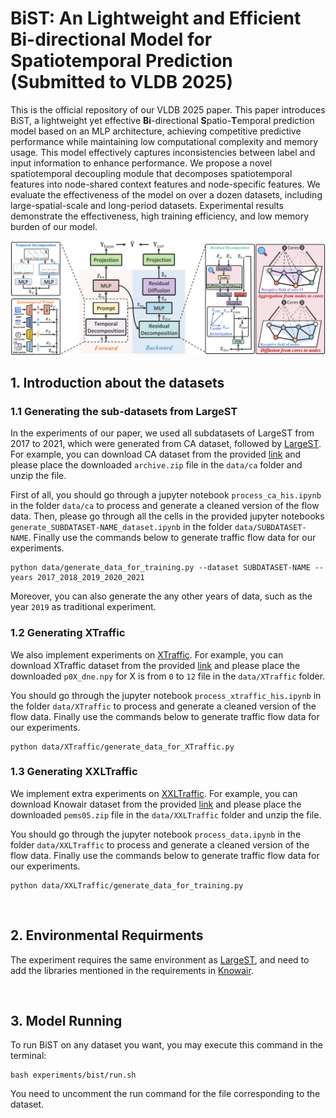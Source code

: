 # BiST: An Lightweight and Efficient Bi-directional Model for Spatiotemporal Prediction (Submitted to VLDB 2025)
This is the official repository of our VLDB 2025 paper. This paper introduces BiST, a lightweight yet effective **Bi**-directional **S**patio-**T**emporal prediction model based on an MLP architecture, achieving competitive predictive performance while maintaining low computational complexity and memory usage. This model effectively captures inconsistencies between label and input information to enhance performance. We propose a novel spatiotemporal decoupling module that decomposes spatiotemporal features into node-shared context features and node-specific features. We evaluate the effectiveness of the model on over a dozen datasets, including large-spatial-scale and long-period datasets. Experimental results demonstrate the effectiveness, high training efficiency, and low memory burden of our model.

<img src='Figures/main.png' alt='Main graph of BIST'>

## 1. Introduction about the datasets
### 1.1 Generating the sub-datasets from LargeST
In the experiments of our paper, we used all subdatasets of LargeST from 2017 to 2021, which were generated from CA dataset, followed by [LargeST](https://github.com/liuxu77/LargeST/blob/main). For example, you can download CA dataset from the provided [link](https://www.kaggle.com/datasets/liuxu77/largest) and please place the downloaded `archive.zip` file in the `data/ca` folder and unzip the file. 

First of all, you should go through a jupyter notebook `process_ca_his.ipynb` in the folder `data/ca` to process and generate a cleaned version of the flow data. Then, please go through all the cells in the provided jupyter notebooks `generate_SUBDATASET-NAME_dataset.ipynb` in the folder `data/SUBDATASET-NAME`. Finally use the commands below to generate traffic flow data for our experiments. 
```
python data/generate_data_for_training.py --dataset SUBDATASET-NAME --years 2017_2018_2019_2020_2021
```
Moreover, you can also generate the any other years of data, such as the year `2019` as traditional experiment. 

### 1.2 Generating XTraffic
We also implement experiments on [XTraffic](https://xaitraffic.github.io/). For example, you can download XTraffic dataset from the provided [link](https://www.kaggle.com/datasets/gpxlcj/xtraffic) and please place the downloaded `p0X_dne.npy` for X is from `0` to `12` file in the `data/XTraffic` folder.

You should go through the jupyter notebook `process_xtraffic_his.ipynb` in the folder `data/XTraffic` to process and generate a cleaned version of the flow data. Finally use the commands below to generate traffic flow data for our experiments. 
```
python data/XTraffic/generate_data_for_XTraffic.py
```

### 1.3 Generating XXLTraffic
We implement extra experiments on [XXLTraffic](https://github.com/cruiseresearchgroup/XXLTraffic). For example, you can download Knowair dataset from the provided [link](https://github.com/cruiseresearchgroup/XXLTraffic/blob/main/data/pems05.zip) and please place the downloaded `pems05.zip` file in the `data/XXLTraffic` folder and unzip the file.

You should go through the jupyter notebook `process_data.ipynb` in the folder `data/XXLTraffic` to process and generate a cleaned version of the flow data. Finally use the commands below to generate traffic flow data for our experiments. 
```
python data/XXLTraffic/generate_data_for_training.py
```

<br>

## 2. Environmental Requirments
The experiment requires the same environment as [LargeST](https://github.com/liuxu77/LargeST/blob/main), and need to add the libraries mentioned in the requirements in [Knowair](https://github.com/shuowang-ai/PM2.5-GNN).


<br>

## 3. Model Running
To run BiST on any dataset you want, you may execute this command in the terminal:
```
bash experiments/bist/run.sh
```
You need to uncomment the run command for the file corresponding to the dataset.
